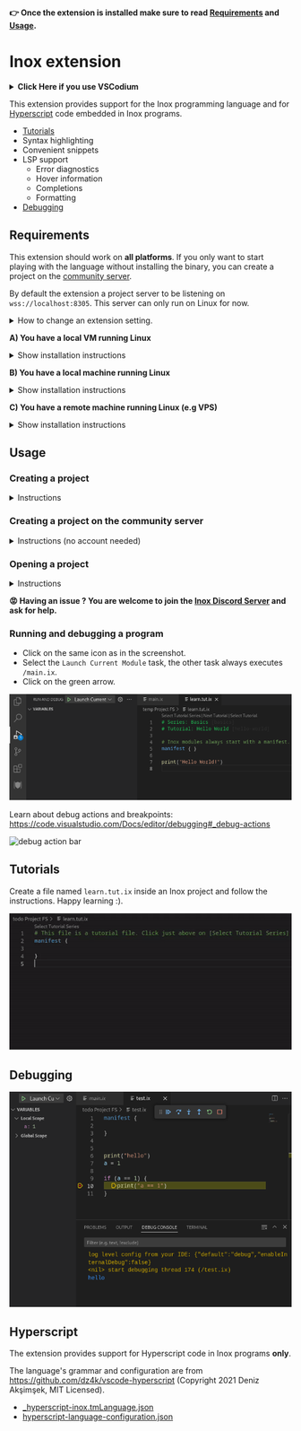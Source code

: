 **👉 Once the extension is installed make sure to read [Requirements](#requirements) and [Usage](#usage).**

# Inox extension

<details>

**<summary>Click Here if you use VSCodium</summary>**

Go to https://marketplace.visualstudio.com/items?itemName=graphr00t.inox and click on `Download Extension` to download the VSIX file for the extension:\
![image](https://user-images.githubusercontent.com/113632189/235324122-3f75a2bd-1238-4c53-9192-bcc530ab68c1.png)

You can install the extension in VSCodium by going to the **Extensions**
tab and clicking here:\
![image](https://user-images.githubusercontent.com/113632189/235324154-631e215c-1130-4da1-ae2a-a19806cd28c8.png)

</details>

This extension provides support for the Inox programming language and for [Hyperscript](https://hyperscript.org/) code embedded in Inox programs.

- [Tutorials](#tutorials)
- Syntax highlighting
- Convenient snippets
- LSP support
  - Error diagnostics
  - Hover information
  - Completions
  - Formatting
- [Debugging](#debugging)


## Requirements

This extension should work on **all platforms**. If you only want to start playing with the language without installing
the binary, you can create a project on the [community server](#creating-a-project-on-the-community-server).

By default the extension a project server to be listening on `wss://localhost:8305`. This server can only run on Linux for now.

<details>

<summary>How to change an extension setting.</summary>

![WebSocket setting change](./assets/docs/websocket-setting-change.gif)

</details>

__A) You have a local VM running Linux__

<details> 

<summary>Show installation instructions</summary>

Install the [inoxd daemon](https://github.com/inoxlang/inox/blob/master/docs/inox-daemon.md) to start the project server automatically __(recommended)__ or start it manually with the following command: `inox project-server &`.

**Make sure to forward the TCP ports 8100, 8102, and 8305 to the VM.**

</details>

__B) You have a local machine running Linux__

<details> 

<summary>Show installation instructions</summary>

The extension will automatically start the project server. By default the launch command is `inox project-server`, and projects
are stored in `$HOME/inox-projects`.

You can change the launch command in the settings: for configuring the projects' location
add `-config={"projectsDir":"/home/username/other-dir"}`. **It is recommended to update the launch command setting before creating any project.**

<!-- You can either install the [inoxd daemon](https://github.com/inoxlang/inox/blob/master/docs/inox-daemon.md) to start the project server automatically __(recommended)__ -->

</details>

__C) You have a remote machine running Linux (e.g VPS)__

<details> 

<summary>Show installation instructions</summary>

**⚠️ This setup is not recommended for now: the Inox binary is not production ready and probably has memory leaks.**

- Install the [inoxd daemon](https://github.com/inoxlang/inox/blob/master/docs/inox-daemon.md) to start the project server automatically.
- Update the **WebSocket Endpoint** setting to the following value: `wss://<server-ip>:8305`

</details>


## Usage

### Creating a project

<details>

<summary>Instructions</summary>

- Create a folder (example: `inox-web-app`)
- Open the folder in a **new VSCode window**
- Execute the VSCode command `Inox: Create New Project in Current Folder`

👉 If you created the project server **after** having opened the folder you can use the command `Developer: Reload Window` to restart the LSP client.

You can now [open the project](#opening-a-project).

</details>

### Creating a project on the community server

<details>

<summary>Instructions (no account needed)</summary>

- Create a folder (example: `inox-web-app`)
- Open the folder in a **new VSCode window**
- Execute the VSCode command `Inox: [Remote Community Server] Create New Temporary Project in Current Folder`

You can now [open the project](#opening-a-project).

_Note: programs running on the community server are only allowed to make HTTP requests to the following hosts: `localhost`, `jsonplaceholder.typicode.com`, and `example.com`._

</details>


### Opening a project

<details>

<summary>Instructions</summary>

- The first time open the `<name>.code-workspace` file and click on the floating button '**Open Workspace**'
- Subsequent times you can directly go in **File** > **Open Recent**:

![recent workspace](./assets/docs/recent-workspace.png)

The connection status to the server is indicated near the bottom right corner of the window. If the connection is established
the status should be the following:\
![remote FS status](./assets/docs/fs-status.png)

</details>


**😡 Having an issue ? You are welcome to join the [Inox Discord Server](https://discord.gg/53YGx8GzgE) and ask for help.**

### Running and debugging a program

- Click on the same icon as in the screenshot.
- Select the `Launch Current Module` task, the other task always executes `/main.ix`.
- Click on the green arrow.

![run & debug](assets/docs/run-debug.png)

Learn about debug actions and breakpoints: https://code.visualstudio.com/Docs/editor/debugging#_debug-actions

![debug action bar](https://code.visualstudio.com/assets/docs/editor/debugging/toolbar.png)

## Tutorials

Create a file named `learn.tut.ix` inside an Inox project and follow the instructions. Happy learning :).

![tutorial demo](assets/docs/tutorial-demo.gif)

## Debugging

![img](assets/docs/debug-demo.png)


## Hyperscript

The extension provides support for Hyperscript code in Inox programs **only**.

The language's grammar and configuration are from https://github.com/dz4k/vscode-hyperscript (Copyright 2021 Deniz Akşimşek, MIT Licensed).

- [_hyperscript-inox.tmLanguage.json](./syntaxes/_hyperscript-inox.tmLanguage.json)
- [hyperscript-language-configuration.json](./hyperscript-language-configuration.json)
